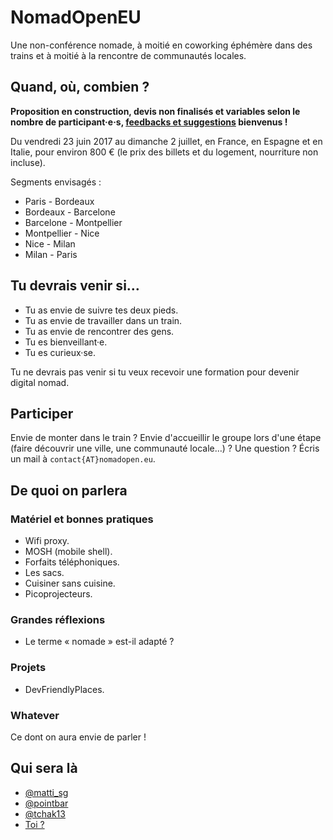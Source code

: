 # NomadOpenEU

Une non-conférence nomade, à moitié en coworking éphémère dans des trains et à moitié à la rencontre de communautés locales.


## Quand, où, combien ?

**Proposition en construction, devis non finalisés et variables selon le nombre de participant·e·s, [feedbacks et suggestions](mailto:contact@nomadopen.eu) bienvenus !**

Du vendredi 23 juin 2017 au dimanche 2 juillet, en France, en Espagne et en Italie, pour environ 800 € (le prix des billets et du logement, nourriture non incluse).

Segments envisagés :

- Paris - Bordeaux
- Bordeaux - Barcelone
- Barcelone - Montpellier
- Montpellier - Nice
- Nice - Milan
- Milan - Paris


## Tu devrais venir si…

- Tu as envie de suivre tes deux pieds.
- Tu as envie de travailler dans un train.
- Tu as envie de rencontrer des gens.
- Tu es bienveillant·e.
- Tu es curieux·se.

Tu ne devrais pas venir si tu veux recevoir une formation pour devenir digital nomad.


## Participer

Envie de monter dans le train ? Envie d'accueillir le groupe lors d'une étape (faire découvrir une ville, une communauté locale…) ? Une question ? Écris un mail à `contact{AT}nomadopen.eu`.


## De quoi on parlera

### Matériel et bonnes pratiques

- Wifi proxy.
- MOSH (mobile shell).
- Forfaits téléphoniques.
- Les sacs.
- Cuisiner sans cuisine.
- Picoprojecteurs.

### Grandes réflexions

- Le terme « nomade » est-il adapté ?

### Projets

- DevFriendlyPlaces.

### Whatever

Ce dont on aura envie de parler !


## Qui sera là

- [@matti_sg](https://twitter.com/matti_sg)
- [@pointbar](https://twitter.com/pointbar)
- [@tchak13](https://twitter.com/tchak13)
- [Toi ?](mailto:contact@nomadopen.eu)
